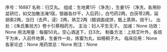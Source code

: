 序号：16887
名称：归艾丸。
组成：生地黄1斤（净洗），生姜1斤（净洗，各用砂盆研烂，如交加散法淹1宿，银器各炒干，入后药），白芍药2两，白茯苓2两，延胡索2两，当归（去芦，浸）2两，熟艾2两（醋调面成饼，甑上蒸熟，焙干）。
出处：《朱氏集验方》卷十引蔡相药方。
主治：妇人平生无子。
加减：None
功效：None
用法用量：每服50丸，空心酒送下，日3次。
制备方法：上除艾叶外，各焙干为末，入前件地黄，生姜作一处，炼蜜为丸，如梧桐子大。
临床应用：None
各家论述：None
用药禁忌：None
附注：None
